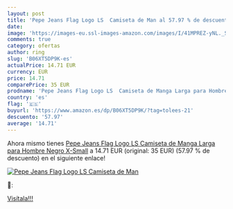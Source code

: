 ```yaml
---
layout: post
title: 'Pepe Jeans Flag Logo LS  Camiseta de Man al 57.97 % de descuento'
date: 
image: 'https://images-eu.ssl-images-amazon.com/images/I/41MPREZ-yNL._SL200_.jpg'
comments: true
category: ofertas
author: ring
slug: 'B06XT5DP9K-es'
actualPrice: 14.71 EUR
currency: EUR
price: 14.71
comparePrice: 35 EUR
prodname: 'Pepe Jeans Flag Logo LS  Camiseta de Manga Larga para Hombre   Negro   X-Small'
country: 'es'
flag: '🇪🇸'
buyurl: 'https://www.amazon.es/dp/B06XT5DP9K/?tag=tolees-21'
descuento: '57.97'
average: '14.71'
---
```


Ahora mismo tienes [Pepe Jeans Flag Logo LS  Camiseta de Manga Larga para Hombre   Negro   X-Small](https://www.amazon.es/dp/B06XT5DP9K/?tag=tolees-21) a 14.71 EUR (original: 35 EUR) (57.97 %  de descuento) en el siguiente enlace!

[![Pepe Jeans Flag Logo LS  Camiseta de Man](https://images-eu.ssl-images-amazon.com/images/I/41MPREZ-yNL._SL200_.jpg)](https://www.amazon.es/dp/B06XT5DP9K/?tag=tolees-21)

🔎:


[Visítala!!!](https://www.amazon.es/dp/B06XT5DP9K/?tag=tolees-21)
